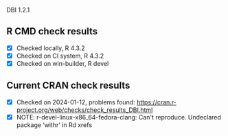 DBI 1.2.1

## R CMD check results

- [x] Checked locally, R 4.3.2
- [x] Checked on CI system, R 4.3.2
- [x] Checked on win-builder, R devel

## Current CRAN check results

- [x] Checked on 2024-01-12, problems found: https://cran.r-project.org/web/checks/check_results_DBI.html
- [x] NOTE: r-devel-linux-x86_64-fedora-clang: Can't reproduce.
     Undeclared package ‘withr’ in Rd xrefs
